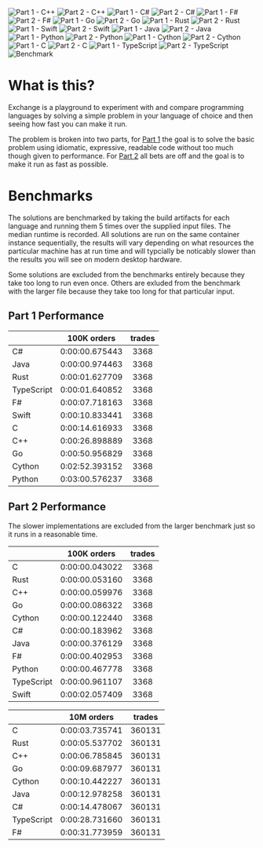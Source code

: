 ![Part 1 - C++](https://github.com/GaryHughes/Exchange/workflows/Part%201%20-%20C++/badge.svg) ![Part 2 - C++](https://github.com/GaryHughes/Exchange/workflows/Part%202%20-%20C++/badge.svg) ![Part 1 - C#](https://github.com/GaryHughes/Exchange/workflows/Part%201%20-%20C%23/badge.svg) ![Part 2 - C#](https://github.com/GaryHughes/Exchange/workflows/Part%202%20-%20C%23/badge.svg) ![Part 1 - F#](https://github.com/GaryHughes/Exchange/workflows/Part%201%20-%20F%23/badge.svg) ![Part 2 - F#](https://github.com/GaryHughes/Exchange/workflows/Part%202%20-%20F%23/badge.svg) ![Part 1 - Go](https://github.com/GaryHughes/Exchange/workflows/Part%201%20-%20Go/badge.svg) ![Part 2 - Go](https://github.com/GaryHughes/Exchange/workflows/Part%202%20-%20Go/badge.svg) ![Part 1 - Rust](https://github.com/GaryHughes/Exchange/workflows/Part%201%20-%20Rust/badge.svg) ![Part 2 - Rust](https://github.com/GaryHughes/Exchange/workflows/Part%202%20-%20Rust/badge.svg) ![Part 1 - Swift](https://github.com/GaryHughes/Exchange/workflows/Part%201%20-%20Swift/badge.svg) ![Part 2 - Swift](https://github.com/GaryHughes/Exchange/workflows/Part%202%20-%20Swift/badge.svg) ![Part 1 - Java](https://github.com/GaryHughes/Exchange/workflows/Part%201%20-%20Java/badge.svg) ![Part 2 - Java](https://github.com/GaryHughes/Exchange/workflows/Part%202%20-%20Java/badge.svg) ![Part 1 - Python](https://github.com/GaryHughes/Exchange/workflows/Part%201%20-%20Python/badge.svg) ![Part 2 - Python](https://github.com/GaryHughes/Exchange/workflows/Part%202%20-%20Python/badge.svg) ![Part 1 - Cython](https://github.com/GaryHughes/Exchange/workflows/Part%201%20-%20Cython/badge.svg) ![Part 2 - Cython](https://github.com/GaryHughes/Exchange/workflows/Part%202%20-%20Cython/badge.svg) ![Part 1 - C](https://github.com/GaryHughes/Exchange/workflows/Part%201%20-%20C/badge.svg) ![Part 2 - C](https://github.com/GaryHughes/Exchange/workflows/Part%202%20-%20C/badge.svg) ![Part 1 - TypeScript](https://github.com/GaryHughes/Exchange/workflows/Part%201%20-%20TypeScript/badge.svg) ![Part 2 - TypeScript](https://github.com/GaryHughes/Exchange/workflows/Part%202%20-%20TypeScript/badge.svg) ![Benchmark](https://github.com/GaryHughes/Exchange/workflows/Benchmark/badge.svg) 

# What is this?

Exchange is a playground to experiment with and compare programming languages by solving a simple problem in your language of choice and then seeing how fast you can make it run.

The problem is broken into two parts, for [Part 1](https://github.com/GaryHughes/Exchange/tree/master/Part%201) the goal is to solve the basic problem using idiomatic, expressive, readable code without too much though given to performance. For [Part 2](https://github.com/GaryHughes/Exchange/tree/master/Part%202) all bets are off and the goal is to make it run as fast as possible.

# Benchmarks

The solutions are benchmarked by taking the build artifacts for each language and running them 5 times over the supplied input files. The median runtime is recorded. All solutions are run on the same container instance sequentially, the results will vary depending on what resources the particular machine has at run time and will typcially be noticably slower than the results you will see on modern desktop hardware.

Some solutions are excluded from the benchmarks entirely because they take too long to run even once. Others are exluded from the benchmark with the larger file because they take too long for that particular input.

## Part 1 Performance


||100K orders|trades|
-|:-:|:-:|
|C#|0:00:00.675443|3368|
|Java|0:00:00.974463|3368|
|Rust|0:00:01.627709|3368|
|TypeScript|0:00:01.640852|3368|
|F#|0:00:07.718163|3368|
|Swift|0:00:10.833441|3368|
|C|0:00:14.616933|3368|
|C++|0:00:26.898889|3368|
|Go|0:00:50.956829|3368|
|Cython|0:02:52.393152|3368|
|Python|0:03:00.576237|3368|


## Part 2 Performance

The slower implementations are excluded from the larger benchmark just so it runs in a reasonable time.

||100K orders|trades|
-|:-:|:-:|
|C|0:00:00.043022|3368|
|Rust|0:00:00.053160|3368|
|C++|0:00:00.059976|3368|
|Go|0:00:00.086322|3368|
|Cython|0:00:00.122440|3368|
|C#|0:00:00.183962|3368|
|Java|0:00:00.376129|3368|
|F#|0:00:00.402953|3368|
|Python|0:00:00.467778|3368|
|TypeScript|0:00:00.961107|3368|
|Swift|0:00:02.057409|3368|


||10M orders|trades|
-|:-:|:-:|
|C|0:00:03.735741|360131|
|Rust|0:00:05.537702|360131|
|C++|0:00:06.785845|360131|
|Go|0:00:09.687977|360131|
|Cython|0:00:10.442227|360131|
|Java|0:00:12.978258|360131|
|C#|0:00:14.478067|360131|
|TypeScript|0:00:28.731660|360131|
|F#|0:00:31.773959|360131|


